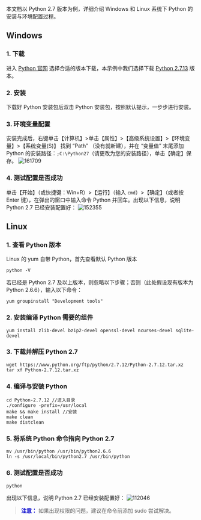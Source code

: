 本文档以 Python 2.7 版本为例，详细介绍 Windows 和 Linux 系统下 Python 的安装与环境配置过程。

## Windows
### 1. 下载
进入 [ Python 官网](https://www.python.org/downloads/) 选择合适的版本下载，本示例中我们选择下载 [Python 2.7.13](https://www.python.org/ftp/python/2.7.13/python-2.7.13.amd64.msi) 版本。
### 2. 安装
下载好 Python 安装包后双击 Python 安装包，按照默认提示，一步步进行安装。
### 3. 环境变量配置
安装完成后，右键单击【计算机】>单击【属性】>【高级系统设置】>【环境变量】>【系统变量(S)】 找到 “Path” （没有就新建），并在 “变量值” 末尾添加 Python 的安装路径：`;C:\Python27`（请更改为您的安装路径），单击【确定】保存。
![161709](http://imgcache.tce.fsphere.cn/static/mc.qcloudimg.com/static/img/b5784ed03d0f2fd07195c9c3ae1e5075/image.png)
### 4. 测试配置是否成功
单击【开始】（或快捷键：Win+R）>【运行】（输入 `cmd`）>【确定】（或者按 Enter 键），在弹出的窗口中输入命令 Python 并回车。出现以下信息，说明 Python 2.7 已经安装配置好：
![152355](http://imgcache.tce.fsphere.cn/static/mc.qcloudimg.com/static/img/026d7738b234171b285a98f0e751038a/image.png)
## Linux
### 1. 查看 Python 版本 
Linux 的 yum 自带 Python，首先查看默认 Python 版本
```
python -V
``` 
若已经是 Python 2.7 及以上版本，则忽略以下步骤；否则（此处假设现有版本为 Python 2.6.6），输入以下命令：
```
yum groupinstall "Development tools"
```
### 2. 安装编译 Python 需要的组件
```
yum install zlib-devel bzip2-devel openssl-devel ncurses-devel sqlite-devel
```
### 3. 下载并解压 Python 2.7 
```
wget https://www.python.org/ftp/python/2.7.12/Python-2.7.12.tar.xz
tar xf Python-2.7.12.tar.xz
```
### 4. 编译与安装 Python
```
cd Python-2.7.12 //进入目录
./configure -prefix=/usr/local
make && make install //安装
make clean 
make distclean
```
### 5. 将系统 Python 命令指向 Python 2.7
```
mv /usr/bin/python /usr/bin/python2.6.6
ln -s /usr/local/bin/python2.7 /usr/bin/python
```
### 6. 测试配置是否成功
```
python
```
出现以下信息，说明 Python 2.7 已经安装配置好：
![112046](http://imgcache.tce.fsphere.cn/static/mc.qcloudimg.com/static/img/0eb560566c1f67e302e75b1dcb515d98/image.png)

> <font color="#0000cc">**注意：** </font>
如果出现权限的问题，建议在命令前添加 sudo 尝试解决。
